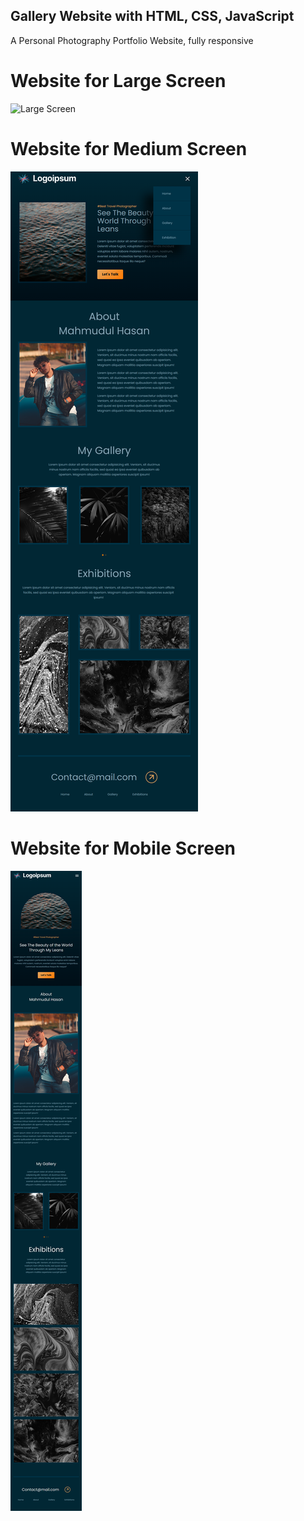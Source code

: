 ## Gallery Website with HTML, CSS, JavaScript

A Personal Photography Portfolio Website, fully responsive

# Website for Large Screen
![Large Screen](./large.png)
# Website for Medium Screen
![Medium Screen](./medium.png)
# Website for Mobile Screen
![Mobile Screen](./mobile.png)

